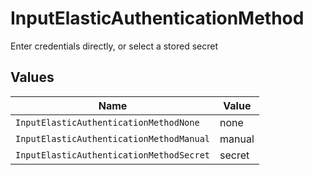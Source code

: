 # InputElasticAuthenticationMethod

Enter credentials directly, or select a stored secret


## Values

| Name                                     | Value                                    |
| ---------------------------------------- | ---------------------------------------- |
| `InputElasticAuthenticationMethodNone`   | none                                     |
| `InputElasticAuthenticationMethodManual` | manual                                   |
| `InputElasticAuthenticationMethodSecret` | secret                                   |